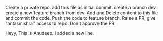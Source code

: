 Create a private repo.
add this file as initial commit.
create a branch dev.
create a new feature branch from dev.
Add and Delete content to this file and commit the code.
Push the code to feature branch.
Raise a PR, give "antasmishra" access to repo.
Don't approve the PR.

Heyy, This is Anudeep. I added a new line.
